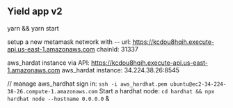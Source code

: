 ## Yield app v2 ## 
yarn && yarn start

setup a new metamask network with --
url: https://kcdou8hqih.execute-api.us-east-1.amazonaws.com
chainId: 31337

aws_hardat instance via API:   https://kcdou8hqih.execute-api.us-east-1.amazonaws.com
aws_hardat instance:  34.224.38.26:8545

// manage aws_hardhat
sign in: 
`ssh -i aws_hardhat.pem ubuntu@ec2-34-224-38-26.compute-1.amazonaws.com`
Start a hardhat node: 
`cd hardhat && npx hardhat node --hostname 0.0.0.0`  &